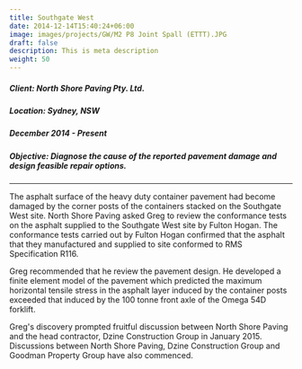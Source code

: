 ```yaml
---
title: Southgate West
date: 2014-12-14T15:40:24+06:00
image: images/projects/GW/M2 P8 Joint Spall (ETTT).JPG
draft: false
description: This is meta description
weight: 50
---
```


##### Client: North Shore Paving Pty. Ltd.
##### Location: Sydney, NSW
##### December 2014 - Present
##### Objective: Diagnose the cause of the reported pavement damage and design feasible repair options.

<p>
<hr>

The asphalt surface of the heavy duty container pavement had become damaged by the corner posts of the containers stacked on the Southgate West site. North Shore Paving asked Greg to review the conformance tests on the asphalt supplied to the Southgate West site by Fulton Hogan. The conformance tests carried out by Fulton Hogan confirmed that the asphalt that they manufactured and supplied to site conformed to RMS Specification R116.

Greg recommended that he review the pavement design. He developed a finite element model of the pavement which predicted the maximum horizontal tensile stress in the asphalt layer induced by the container posts exceeded that induced by the 100 tonne front axle of the Omega 54D forklift.

Greg's discovery prompted fruitful discussion between North Shore Paving and the head contractor, Dzine Construction Group in January 2015. Discussions between North Shore Paving, Dzine Construction Group and Goodman Property Group have also commenced.
